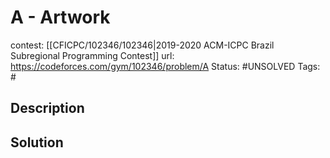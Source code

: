 # A - Artwork

contest: [[CFICPC/102346/102346|2019-2020 ACM-ICPC Brazil Subregional Programming Contest]]
url: https://codeforces.com/gym/102346/problem/A
Status: #UNSOLVED
Tags: #

## Description

## Solution

